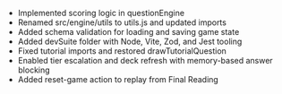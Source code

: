 - Implemented scoring logic in questionEngine
- Renamed src/engine/utils to utils.js and updated imports
- Added schema validation for loading and saving game state
- Added devSuite folder with Node, Vite, Zod, and Jest tooling
- Fixed tutorial imports and restored drawTutorialQuestion
- Enabled tier escalation and deck refresh with memory-based answer blocking
- Added reset-game action to replay from Final Reading
